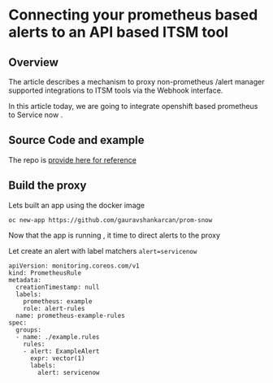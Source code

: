 # Connecting your prometheus based alerts to an API based ITSM tool

## Overview
The article describes a mechanism to proxy non-prometheus /alert manager supported integrations to ITSM tools via the Webhook interface.

In this article today, we are going to integrate openshift based prometheus to Service now .

## Source Code and example

 The repo is [provide here for reference](https://github.com/gauravshankarcan/prom-snow) 

## Build the proxy

Lets built an app using the docker image 

```
oc new-app https://github.com/gauravshankarcan/prom-snow
```
Now that the app is running , it time to direct alerts to the proxy

Let create an alert with label matchers  ```alert=servicenow```

```
apiVersion: monitoring.coreos.com/v1
kind: PrometheusRule
metadata:
  creationTimestamp: null
  labels:
    prometheus: example
    role: alert-rules
  name: prometheus-example-rules
spec:
  groups:
  - name: ./example.rules
    rules:
    - alert: ExampleAlert
      expr: vector(1)
      labels:
        alert: servicenow
```


